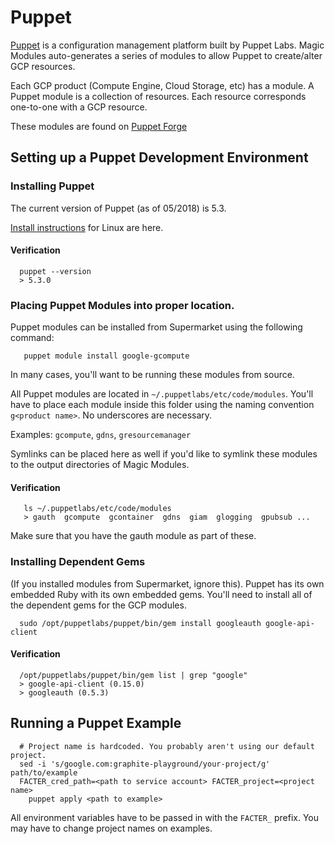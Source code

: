 # Puppet
[Puppet][puppet] is a configuration management platform built by Puppet Labs.
Magic Modules auto-generates a series of modules to allow Puppet to create/alter
GCP resources.

Each GCP product (Compute Engine, Cloud Storage, etc) has a module. A Puppet
module is a collection of resources. Each resource corresponds one-to-one with
a GCP resource.

These modules are found on [Puppet Forge][puppet-forge]

## Setting up a Puppet Development Environment
### Installing Puppet
The current version of Puppet (as of 05/2018) is 5.3.

[Install instructions][puppet-install] for Linux are here.

#### Verification
```
  puppet --version
  > 5.3.0
```

### Placing Puppet Modules into proper location.
Puppet modules can be installed from Supermarket using the following command:
```
   puppet module install google-gcompute
```
In many cases, you'll want to be running these modules from source.

All Puppet modules are located in `~/.puppetlabs/etc/code/modules`. You'll have
to place each module inside this folder using the naming convention
`g<product name>`. No underscores are necessary.

Examples: `gcompute`, `gdns`, `gresourcemanager`

Symlinks can be placed here as well if you'd like to symlink these modules
to the output directories of Magic Modules.

#### Verification
```
   ls ~/.puppetlabs/etc/code/modules
   > gauth  gcompute  gcontainer  gdns  giam  glogging  gpubsub ...
```

Make sure that you have the gauth module as part of these.

### Installing Dependent Gems
(If you installed modules from Supermarket, ignore this).
Puppet has its own embedded Ruby with its own embedded gems. You'll need
to install all of the dependent gems for the GCP modules.

```
  sudo /opt/puppetlabs/puppet/bin/gem install googleauth google-api-client
```

#### Verification
```
  /opt/puppetlabs/puppet/bin/gem list | grep "google"
  > google-api-client (0.15.0)
  > googleauth (0.5.3)
```

## Running a Puppet Example
```
  # Project name is hardcoded. You probably aren't using our default project.
  sed -i 's/google.com:graphite-playground/your-project/g' path/to/example
  FACTER_cred_path=<path to service account> FACTER_project=<project name>
    puppet apply <path to example>
```
All environment variables have to be passed in with the `FACTER_` prefix.
You may have to change project names on examples.


[puppet]: https://www.puppet.com
[puppet-forge]: https://forge.puppet.com
[puppet-install]: https://puppet.com/docs/puppet/5.3/install_linux.html
